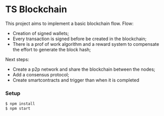# TS Blockchain

This project aims to implement a basic blockchain flow.
Flow:

- Creation of signed wallets;
- Every transaction is signed before be created in the blockchain;
- There is a prof of work algorithm and a reward system to compensate the effort to generate the block hash;

Next steps:

- Create a p2p network and share the blockchain between the nodes;
- Add a consensus protocol;
- Create smartcontracts and trigger than when it is completed

### Setup

```sh
$ npm install
$ npm start
```

